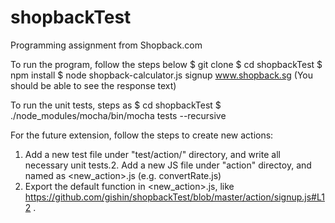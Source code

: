 # shopbackTest
Programming assignment from Shopback.com

To run the program, follow the steps below
$ git clone <URL>
$ cd shopbackTest
$ npm install
$ node shopback-calculator.js signup www.shopback.sg
(You should be able to see the response text)

To run the unit tests, steps as
$ cd shopbackTest
$ ./node_modules/mocha/bin/mocha tests --recursive  


For the future extension, follow the steps to create new actions:
1. Add a new test file under "test/action/" directory, and write all necessary unit tests.2. Add a new JS file under "action" directoy, and named as <new_action>.js (e.g. convertRate.js)
3. Export the default function in <new_action>.js, like https://github.com/gishin/shopbackTest/blob/master/action/signup.js#L12 .

